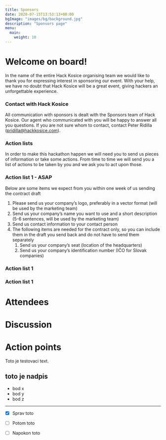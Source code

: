 ```yaml
---
title: Sponsors
date: 2020-07-15T13:53:13+00:00
bgImage: "images/bg/background.jpg"
description: "Sponsors page"
menu:
  main:
    weight: 10
---
```


# Welcome on board!

In the name of the entire Hack Kosice organising team we would like to thank you for expressing interest in sponsoring our event. With your help, we have no doubt that Hack Kosice will be a great event, giving hackers an unforgettable experience.

### Contact with Hack Kosice

All communication with sponsors is dealt with the Sponsors team of Hack Kosice. Our agent who communicated with you will be happy to answer all you questions. If you are not sure whom to contact, contact Peter Ridilla (<pridilla@hackkosice.com>).

### Action lists

In order to make this hackathon happen we will need you to send us pieces of information or take some actions. From time to time we will send you a list of actions to be taken by you and we ask you to act upon those.

### Action list 1 - ASAP

Below are some items we expect from you within one week of us sending the contract draft

1. Please send us your company’s logo, preferably in a vector format (will be used by the marketing team)
2. Send us your company’s name you want to use and a short description (5-6 sentences, will be used by the marketing team)
3. Send us contact information to your contact person
4. The following items are needed for the contract only, so you can include them in the draft you send back and do not have to send them separately
    1. Send us your company’s seat (location of the headquarters)
    2. Send us your company’s identification number (IČO for Slovak companies)

### Action list 1

### Action list 1


# Attendees


# Discussion


# Action points

Toto je testovaci text.

## toto je nadpis

- bod x
- bod y
- bod z

---

- [x]  Sprav toto
- [ ]  Potom toto
- [ ]  Napokon toto

